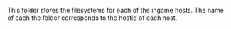This folder stores the filesystems for each of the ingame hosts. The name of each the folder corresponds to the hostid of each host.
